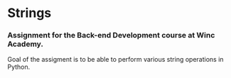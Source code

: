 # Strings

### Assignment for the Back-end Development course at Winc Academy.

Goal of the assigment is to be able to perform various string operations in Python.
